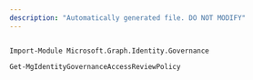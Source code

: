 ```yaml
---
description: "Automatically generated file. DO NOT MODIFY"
---
```


```powershellv1

Import-Module Microsoft.Graph.Identity.Governance

Get-MgIdentityGovernanceAccessReviewPolicy

```